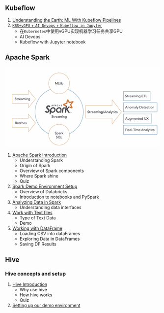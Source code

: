 ## Kubeflow 

1. [Understanding the Earth: ML With Kubeflow Pipelines](1Kubeflow_pipelines.md)
2. [`K8S+vGPU` + `AI Devops` + `Kubeflow in Jupyter`](2vGPU_Kubeflow_AI_Devops.md)
   *  在`Kubernetes`中使用vGPU实现机器学习任务共享GPU
   *  AI Devops
   *  Kubeflow with Jupyter notebook


## Apache Spark

![Alt Image Text](images/spba/1_1.png "Body image")

1. [Apache Spark Introduction](sp1_Intro.md)
   * Understanding Spark
   * Origin of Spark
   * Overview of Spark components
   * Where Spark shine
   * Quiz
2. [Spark Demo Environment Setup](sp2_Env_setup.md)
   * Overview of Databricks
   * Introduction to notebooks and PySpark
3. [Analyzing Data in Spark](sp3_ana_data.md)
   * Understanding data interfaces
4. [Work with Text files](sp4_textfile.md) 
   * Type of Text Data
   * Demo
5. [Working with DataFrame](sp5_DataFrame.md)
   * Loading CSV into dataFrames
   * Exploring Data in DataFrames
   * Saving DF Results



## Hive

### Hive concepts and setup

1. [Hive Introduction](hive1_intro.md)
   * Why use hive
   * How hive works
   * Quiz
2. [Setting up our demo environment](hive2_setting_demo_env.md)


